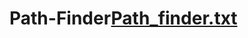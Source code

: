 # Path-Finder[Path_finder.txt](https://github.com/iam-sagar-roy/Path-Finder/files/9074696/Path_finder.txt)

